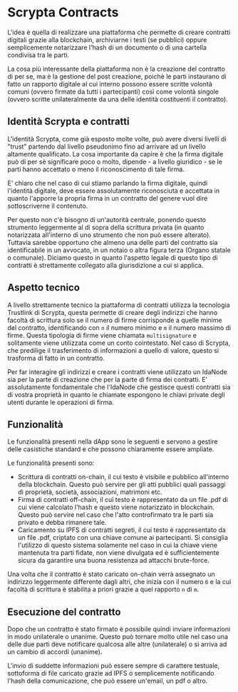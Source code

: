# Scrypta Contracts

L'idea è quella di realizzare una piattaforma che permette di creare contratti digitali grazie alla blockchain, archiviarne i testi (se pubblici) oppure semplicemente notarizzare l'hash di un documento o di una cartella condivisa tra le parti.

La cosa più interessante della piattaforma non è la creazione del contratto di per se, ma è la gestione del post creazione, poichè le parti instaurano di fatto un rapporto digitale al cui interno possono essere scritte volontà comuni (ovvero firmate da tutti i partecipanti) così come volontà singole (ovvero scritte unilateralmente da una delle identità costituenti il contratto).

## Identità Scrypta e contratti

L'identità Scrypta, come già esposto molte volte, può avere diversi livelli di "trust" partendo dal livello pseudonimo fino ad arrivare ad un livello altamente qualificato. La cosa importante da capire è che la firma digitale può di per sè significare poco o molto, dipende - a livello giuridico - se le parti hanno accettato o meno il riconoscimento di tale firma.

E' chiaro che nel caso di cui stiamo parlando la firma digitale, quindi l'identità digitale, deve essere assolutamente riconosciuta e accettata in quanto l'apporre la propria firma in un contratto del genere vuol dire sottoscriverne il contenuto.

Per questo non c'è bisogno di un'autorità centrale, ponendo questo strumento leggermente al di sopra della scrittura privata (in quanto notarizzata all'interno di uno strumento che non può essere alterato). Tuttavia sarebbe opportuno che almeno una delle parti del contratto sia identificabile in un avvocato, in un notaio o altra figura terza (Organo statale o comunale). Diciamo questo in quanto l'aspetto legale di questo tipo di contratti è strettamente collegato alla giurisdizione a cui si applica.

## Aspetto tecnico

A livello strettamente tecnico la piattaforma di contratti utilizza la tecnologia Trustlink di Scrypta, questa permette di creare degli indirizzi che hanno facoltà di scrittura solo se il numero di firme corrisponde a quelle minime del contratto, identificando con `n` il numero minimo e `m` il numero massimo di firme. Questa tipologia di firme viene chiamata `multisignature` e solitamente viene utilizzata come un conto cointestato. Nel caso di Scrypta, che predilige il trasferimento di informazioni a quello di valore, questo si trasforma di fatto in un contratto.

Per far interagire gli indirizzi e creare i contratti viene utilizzato un IdaNode sia per la parte di creazione che per la parte di firma dei contratti. E' assolutamente fondamentale che l'IdaNode che gestisce questi contratti sia di vostra proprietà in quanto le chiamate espongono le chiavi private degli utenti durante le operazioni di firma.

## Funzionalità

Le funzionalità presenti nella dApp sono le seguenti e servono a gestire delle casistiche standard e che possono chiaramente essere ampliate.

Le funzionalità presenti sono:

- Scrittura di contratti on-chain, il cui testo è visibile e pubblico all'interno della blockchain. Questo può servire per gli atti pubblici quali passaggi di proprietà, società, associazioni, matrimoni etc. 
- Firma di contratti off-chain, il cui testo è rappresentato da un file .pdf di cui viene calcolato l'hash e questo viene notarizzato in blockchain. Questo può servire nel caso che l'atto controfirmato tra le parti sia privato e debba rimanere tale.
- Caricamento su IPFS di contratti segreti, il cui testo è rappresentato da un file .pdf, criptato con una chiave comune ai partecipanti. Si consiglia l'utilizzo di questo sistema solamente nel caso in cui la chiave viene mantenuta tra parti fidate, non viene divulgata ed è sufficientemente sicura da garantire una buona resistenza ad attacchi brute-force.

Una volta che il contratto è stato caricato on-chain verrà assegnato un indirizzo leggermente differente dagli altri, che inizia con il numero `6` e la cui facoltà di scrittura è stabilita a priori grazie a quel rapporto `n` di `m`.

## Esecuzione del contratto

Dopo che un contratto è stato firmato è possibile quindi inviare informazioni in modo unilaterale o unanime. Questo può tornare molto utile nel caso una delle due parti deve notificare qualcosa alle altre (unilaterale) o si arriva ad un cambio di accordi (unanime).

L'invio di suddette informazioni può essere sempre di carattere testuale, sottoforma di file caricato grazie ad IPFS o semplicemente notificando l'hash della comunicazione, che può essere un'email, un pdf o altro.